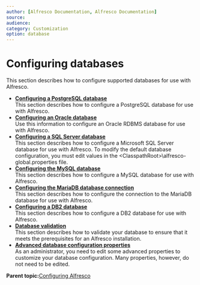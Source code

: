 ```yaml
---
author: [Alfresco Documentation, Alfresco Documentation]
source: 
audience: 
category: Customization
option: database
---
```


# Configuring databases

This section describes how to configure supported databases for use with Alfresco.

-   **[Configuring a PostgreSQL database](../tasks/postgresql-config.md)**  
This section describes how to configure a PostgreSQL database for use with Alfresco.
-   **[Configuring an Oracle database](../tasks/oracledb-config.md)**  
Use this information to configure an Oracle RDBMS database for use with Alfresco.
-   **[Configuring a SQL Server database](../tasks/sqlserver-config.md)**  
This section describes how to configure a Microsoft SQL Server database for use with Alfresco. To modify the default database configuration, you must edit values in the <ClasspathRoot\>\\alfresco-global.properties file.
-   **[Configuring the MySQL database](../tasks/mysql-config.md)**  
This section describes how to configure a MySQL database for use with Alfresco.
-   **[Configuring the MariaDB database connection](../concepts/mariadb-config.md)**  
This section describes how to configure the connection to the MariaDB database for use with Alfresco.
-   **[Configuring a DB2 database](../tasks/db2-config.md)**  
This section describes how to configure a DB2 database for use with Alfresco.
-   **[Database validation](../concepts/zeroday-database.md)**  
This section describes how to validate your database to ensure that it meets the prerequisites for an Alfresco installation.
-   **[Advanced database configuration properties](../concepts/db-config-properties.md)**  
As an administrator, you need to edit some advanced properties to customize your database configuration. Many properties, however, do not need to be edited.

**Parent topic:**[Configuring Alfresco](../concepts/ch-configuration.md)

